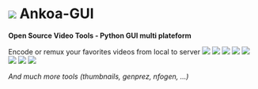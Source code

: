 ![](http://i.imgur.com/Lx2SfgZ.png) Ankoa-GUI
=========

**Open Source Video Tools - Python GUI multi plateform**

Encode or remux your favorites videos from local to server
![](http://i.imgur.com/I4fSePQ.png)
![](http://i.imgur.com/Dp43iiV.png)
![](http://i.imgur.com/YBeyTYj.png)
![](http://i.imgur.com/1IqMgVw.png)
![](http://i.imgur.com/dWXiIQc.png)
![](http://i.imgur.com/WhWqFVq.png)
![](http://i.imgur.com/S5Hoah9.png)
![](http://i.imgur.com/TWElSrC.png)

_And much more tools (thumbnails, genprez, nfogen, ...)_

